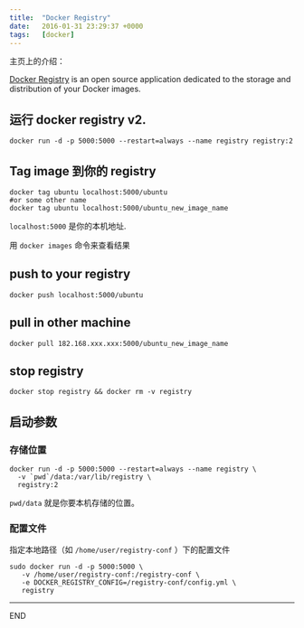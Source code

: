 ```yaml
---
title:  "Docker Registry"
date:   2016-01-31 23:29:37 +0000
tags:   [docker]
---
```


主页上的介绍：

[Docker Registry](https://www.docker.com/products/docker-registry)  is an open source application dedicated to the storage and distribution of your Docker images.

## 运行 docker registry v2.
```
docker run -d -p 5000:5000 --restart=always --name registry registry:2
```

## Tag image 到你的 registry
```
docker tag ubuntu localhost:5000/ubuntu
#or some other name
docker tag ubuntu localhost:5000/ubuntu_new_image_name
```
`localhost:5000` 是你的本机地址.

用 `docker images` 命令来查看结果


## push to your registry
```
docker push localhost:5000/ubuntu
```

## pull in other machine
```
docker pull 182.168.xxx.xxx:5000/ubuntu_new_image_name
```

## stop registry
```
docker stop registry && docker rm -v registry
```

## 启动参数
### 存储位置

```
docker run -d -p 5000:5000 --restart=always --name registry \
  -v `pwd`/data:/var/lib/registry \
  registry:2
```

`pwd/data` 就是你要本机存储的位置。

### 配置文件

指定本地路径（如 `/home/user/registry-conf` ）下的配置文件

```
sudo docker run -d -p 5000:5000 \
   -v /home/user/registry-conf:/registry-conf \
   -e DOCKER_REGISTRY_CONFIG=/registry-conf/config.yml \
   registry
```

---
END